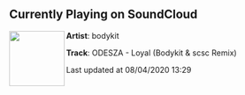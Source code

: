 ## Currently Playing on SoundCloud

[<img align="left" width="100" src="https://i1.sndcdn.com/artworks-YCrFIOVmD8kD3qLE-x4s1lg-t50x50.jpg">](https://soundcloud.com/bodykitbeats/loyalrmx)

**Artist**: bodykit 

**Track**: ODESZA - Loyal (Bodykit & scsc Remix)

Last updated at 08/04/2020 13:29

